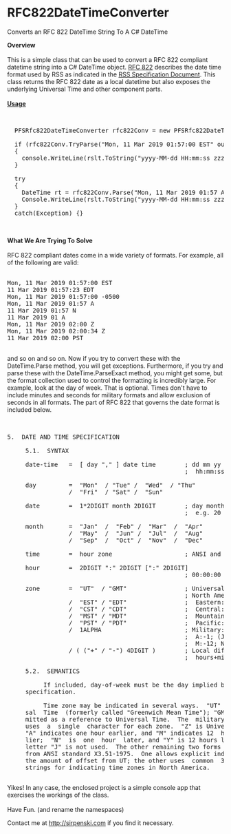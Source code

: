 # RFC822DateTimeConverter
Converts an RFC 822 DateTime String To A C# DateTime

<b>Overview</b>
<br>
<br>
This is a simple class that can be used to convert a RFC 822 compliant datetime string into a C# DateTime object.  <a href="https://www.ietf.org/rfc/rfc822.txt" target="_blank">RFC 822</a> describes the date time format used by RSS as indicated in the <a href="http://www.rssboard.org/rss-specification" target="_blank">RSS Specification Document</a>.  This class returns the RFC 822 date as a local datetime but also exposes the underlying Universal Time and other component parts.
<br><br>
<b><u>Usage</u></b>
<br>
<pre>


  PFSRfc822DateTimeConverter rfc822Conv = new PFSRfc822DateTimeConverter();
  
  if (rfc822Conv.TryParse("Mon, 11 Mar 2019 01:57:00 EST" out DateTime rslt) 
  {
    console.WriteLine(rslt.ToString("yyyy-MM-dd HH:mm:ss zzz");
  }
  
  try 
  {
    DateTime rt = rfc822Conv.Parse("Mon, 11 Mar 2019 01:57 A");
    Console.WriteLine(rslt.ToString("yyyy-MM-dd HH:mm:ss zzz");
  }
  catch(Exception) {}
  
</pre>
<br>
<b>What We Are Trying To Solve</b>
<br>
<br>
RFC 822 compliant dates come in a wide variety of formats.  For example, all of the following are valid:
<br>
<br>
<pre>
Mon, 11 Mar 2019 01:57:00 EST
11 Mar 2019 01:57:23 EDT
Mon, 11 Mar 2019 01:57:00 -0500
Mon, 11 Mar 2019 01:57 A
11 Mar 2019 01:57 N
11 Mar 2019 01 A
Mon, 11 Mar 2019 02:00 Z
Mon, 11 Mar 2019 02:00:34 Z
11 Mar 2019 02:00 PST
</pre>
<br>
and so on and so on.  Now if you try to convert these with the DateTime.Parse method, you will get exceptions.  Furthermore, if you try and parse these with the DateTime.ParseExact method, you might get some, but the format collection used to control the formatting is incredibly large.  For example, look at the day of week.  That is optional.  Times don't have to include minutes and seconds for military formats and allow exclusion of seconds in all formats.  The part of RFC 822 that governs the date format is included below.
<br>
<br>

<pre>

5.  DATE AND TIME SPECIFICATION

     5.1.  SYNTAX

     date-time   =  [ day "," ] date time        ; dd mm yy
                                                 ;  hh:mm:ss zzz

     day         =  "Mon"  / "Tue" /  "Wed"  / "Thu"
                 /  "Fri"  / "Sat" /  "Sun"

     date        =  1*2DIGIT month 2DIGIT        ; day month year
                                                 ;  e.g. 20 Jun 82

     month       =  "Jan"  /  "Feb" /  "Mar"  /  "Apr"
                 /  "May"  /  "Jun" /  "Jul"  /  "Aug"
                 /  "Sep"  /  "Oct" /  "Nov"  /  "Dec"

     time        =  hour zone                    ; ANSI and Military

     hour        =  2DIGIT ":" 2DIGIT [":" 2DIGIT]
                                                 ; 00:00:00 - 23:59:59

     zone        =  "UT"  / "GMT"                ; Universal Time
                                                 ; North American : UT
                 /  "EST" / "EDT"                ;  Eastern:  - 5/ - 4
                 /  "CST" / "CDT"                ;  Central:  - 6/ - 5
                 /  "MST" / "MDT"                ;  Mountain: - 7/ - 6
                 /  "PST" / "PDT"                ;  Pacific:  - 8/ - 7
                 /  1ALPHA                       ; Military: Z = UT;
                                                 ;  A:-1; (J not used)
                                                 ;  M:-12; N:+1; Y:+12
                 / ( ("+" / "-") 4DIGIT )        ; Local differential
                                                 ;  hours+min. (HHMM)

     5.2.  SEMANTICS

          If included, day-of-week must be the day implied by the date
     specification.

          Time zone may be indicated in several ways.  "UT" is Univer-
     sal  Time  (formerly called "Greenwich Mean Time"); "GMT" is per-
     mitted as a reference to Universal Time.  The  military  standard
     uses  a  single  character for each zone.  "Z" is Universal Time.
     "A" indicates one hour earlier, and "M" indicates 12  hours  ear-
     lier;  "N"  is  one  hour  later, and "Y" is 12 hours later.  The
     letter "J" is not used.  The other remaining two forms are  taken
     from ANSI standard X3.51-1975.  One allows explicit indication of
     the amount of offset from UT; the other uses  common  3-character
     strings for indicating time zones in North America.

</pre>

Yikes!  In any case, the enclosed project is a simple console app that exercises the 
workings of the class.
<br>
<br>
Have Fun. (and rename the namespaces)


Contact me at <a href="http://sirpenski.com" target="_blank">http://sirpenski.com</a> if you find it necessary.




